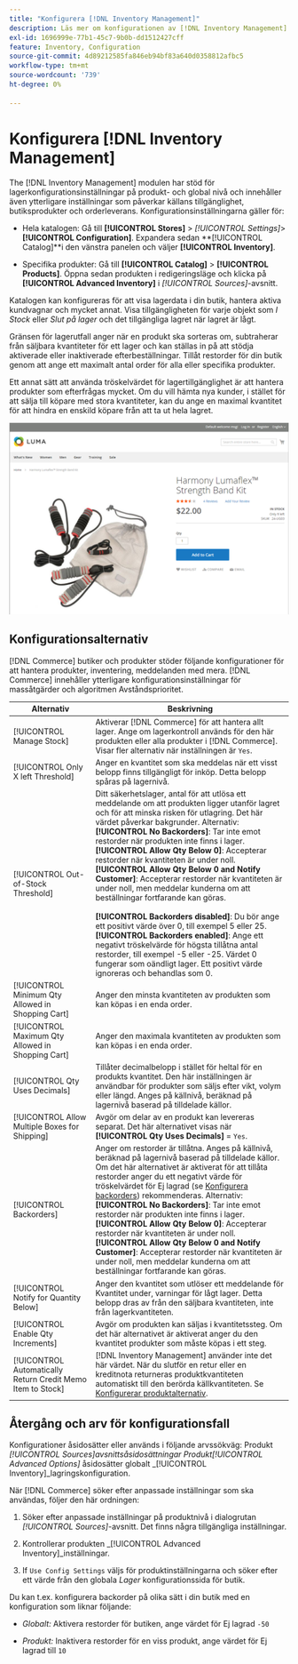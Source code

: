 ```yaml
---
title: "Konfigurera [!DNL Inventory Management]"
description: Läs mer om konfigurationen av [!DNL Inventory Management] alternativ som bestämmer källans tillgänglighet, butiksprodukter och orderleverans.
exl-id: 1696999e-77b1-45c7-9b0b-dd1512427cff
feature: Inventory, Configuration
source-git-commit: 4d89212585fa846eb94bf83a640d0358812afbc5
workflow-type: tm+mt
source-wordcount: '739'
ht-degree: 0%

---
```


# Konfigurera [!DNL Inventory Management]

The [!DNL Inventory Management] modulen har stöd för lagerkonfigurationsinställningar på produkt- och global nivå och innehåller även ytterligare inställningar som påverkar källans tillgänglighet, butiksprodukter och orderleverans. Konfigurationsinställningarna gäller för:

- Hela katalogen: Gå till **[!UICONTROL Stores]** > _[!UICONTROL Settings]_>**[!UICONTROL Configuration]**. Expandera sedan **[!UICONTROL Catalog]**i den vänstra panelen och väljer **[!UICONTROL Inventory]**.

- Specifika produkter: Gå till **[!UICONTROL Catalog]** > **[!UICONTROL Products]**. Öppna sedan produkten i redigeringsläge och klicka på **[!UICONTROL Advanced Inventory]** i _[!UICONTROL Sources]_-avsnitt.

Katalogen kan konfigureras för att visa lagerdata i din butik, hantera aktiva kundvagnar och mycket annat. Visa tillgängligheten för varje objekt som _I Stock_ eller _Slut på lager_ och det tillgängliga lagret när lagret är lågt.

Gränsen för lagerutfall anger när en produkt ska sorteras om, subtraherar från säljbara kvantiteter för ett lager och kan ställas in på att stödja aktiverade eller inaktiverade efterbeställningar. Tillåt restorder för din butik genom att ange ett maximalt antal order för alla eller specifika produkter.

Ett annat sätt att använda tröskelvärdet för lagertillgänglighet är att hantera produkter som efterfrågas mycket. Om du vill hämta nya kunder, i stället för att sälja till köpare med stora kvantiteter, kan du ange en maximal kvantitet för att hindra en enskild köpare från att ta ut hela lagret.

![Exempel i Stock, endast 1 vänster](assets/storefront-stock-options-1-left.png)

## Konfigurationsalternativ

[!DNL Commerce] butiker och produkter stöder följande konfigurationer för att hantera produkter, inventering, meddelanden med mera. [!DNL Commerce] innehåller ytterligare konfigurationsinställningar för massåtgärder och algoritmen Avståndsprioritet.

| Alternativ | Beskrivning |
|--|--|
| [!UICONTROL Manage Stock] | Aktiverar [!DNL Commerce] för att hantera allt lager. Ange om lagerkontroll används för den här produkten eller alla produkter i [!DNL Commerce]. Visar fler alternativ när inställningen är `Yes`. |
| [!UICONTROL Only X left Threshold] | Anger en kvantitet som ska meddelas när ett visst belopp finns tillgängligt för inköp. Detta belopp spåras på lagernivå. |
| [!UICONTROL Out-of-Stock Threshold] | Ditt säkerhetslager, antal för att utlösa ett meddelande om att produkten ligger utanför lagret och för att minska risken för utlagring. Det här värdet påverkar bakgrunder. Alternativ:<br />**[!UICONTROL No Backorders]**: Tar inte emot restorder när produkten inte finns i lager.<br />**[!UICONTROL Allow Qty Below 0]**: Accepterar restorder när kvantiteten är under noll.<br />**[!UICONTROL Allow Qty Below 0 and Notify Customer]**: Accepterar restorder när kvantiteten är under noll, men meddelar kunderna om att beställningar fortfarande kan göras.<br /><br />**[!UICONTROL Backorders disabled]**: Du bör ange ett positivt värde över 0, till exempel 5 eller 25. <br/>**[!UICONTROL Backorders enabled]**: Ange ett negativt tröskelvärde för högsta tillåtna antal restorder, till exempel -5 eller -25. Värdet 0 fungerar som oändligt lager. Ett positivt värde ignoreras och behandlas som 0. |
| [!UICONTROL Minimum Qty Allowed in Shopping Cart] | Anger den minsta kvantiteten av produkten som kan köpas i en enda order. |
| [!UICONTROL Maximum Qty Allowed in Shopping Cart] | Anger den maximala kvantiteten av produkten som kan köpas i en enda order. |
| [!UICONTROL Qty Uses Decimals] | Tillåter decimalbelopp i stället för heltal för en produkts kvantitet. Den här inställningen är användbar för produkter som säljs efter vikt, volym eller längd. Anges på källnivå, beräknad på lagernivå baserad på tilldelade källor. |
| [!UICONTROL Allow Multiple Boxes for Shipping] | Avgör om delar av en produkt kan levereras separat. Det här alternativet visas när **[!UICONTROL Qty Uses Decimals]** = `Yes`. |
| [!UICONTROL Backorders] | Anger om restorder är tillåtna. Anges på källnivå, beräknad på lagernivå baserad på tilldelade källor. Om det här alternativet är aktiverat för att tillåta restorder anger du ett negativt värde för tröskelvärdet för Ej lagrad (se [Konfigurera backorders](backorders.md)) rekommenderas. Alternativ:<br />**[!UICONTROL No Backorders]**: Tar inte emot restorder när produkten inte finns i lager.<br />**[!UICONTROL Allow Qty Below 0]**: Accepterar restorder när kvantiteten är under noll.<br />**[!UICONTROL Allow Qty Below 0 and Notify Customer]**: Accepterar restorder när kvantiteten är under noll, men meddelar kunderna om att beställningar fortfarande kan göras. |
| [!UICONTROL Notify for Quantity Below] | Anger den kvantitet som utlöser ett meddelande för Kvantitet under, varningar för lågt lager. Detta belopp dras av från den säljbara kvantiteten, inte från lagerkvantiteten. |
| [!UICONTROL Enable Qty Increments] | Avgör om produkten kan säljas i kvantitetssteg. Om det här alternativet är aktiverat anger du den kvantitet produkter som måste köpas i ett steg. |
| [!UICONTROL Automatically Return Credit Memo Item to Stock] | [!DNL Inventory Management] använder inte det här värdet. När du slutför en retur eller en kreditnota returneras produktkvantiteten automatiskt till den berörda källkvantiteten. Se [Konfigurerar produktalternativ](product-options.md). |

## Återgång och arv för konfigurationsfall

Konfigurationer åsidosätter eller används i följande arvssökväg: Produkt _[!UICONTROL Sources]_avsnittsåsidosättningar Produkt_[!UICONTROL Advanced Options]_ åsidosätter globalt _[!UICONTROL Inventory]_lagringskonfiguration.

När [!DNL Commerce] söker efter anpassade inställningar som ska användas, följer den här ordningen:

1. Söker efter anpassade inställningar på produktnivå i dialogrutan _[!UICONTROL Sources]_-avsnitt. Det finns några tillgängliga inställningar.

1. Kontrollerar produkten _[!UICONTROL Advanced Inventory]_inställningar.

1. If `Use Config Settings` väljs för produktinställningarna och söker efter ett värde från den globala _Lager_ konfigurationssida för butik.

Du kan t.ex. konfigurera backorder på olika sätt i din butik med en konfiguration som liknar följande:

- _Globalt:_ Aktivera restorder för butiken, ange värdet för Ej lagrad `-50`

- _Produkt:_ Inaktivera restorder för en viss produkt, ange värdet för Ej lagrad till `10`
